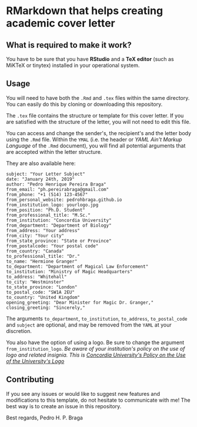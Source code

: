 # RMarkdown that helps creating academic cover letter

## What is required to make it work?

You  have to be sure that you have **RStudio** and a **TeX editor** (such as MiKTeX or tinytex) installed in your operational system.

## Usage

You will need to have both the `.Rmd` and `.tex` files within the same directory. You can easily do this by cloning or downloading this repository.

The `.tex` file contains the structure or template for this cover letter. If you are satisfied with the structure of the letter, you will not need to edit this file.

You can access and change the sender's, the recipient's and the letter body using the `.Rmd` file. Within the `YMAL` (i.e. the header or *YAML Ain't Markup Language* of the `.Rmd` document), you will find all potential arguments that are accepted within the letter structure.

They are also available here:

```
subject: "Your Letter Subject"
date: "January 24th, 2019"
author: "Pedro Henrique Pereira Braga"
from_email: "ph.pereirabraga@gmail.com"
from_phone: "+1 (514) 123-4567"
from_personal_website: pedrohbraga.github.io
from_institution_logo: yourlogo.jpg
from_position: "Ph.D. Student"
from_professional_title: "M.Sc."
from_institution: "Concordia University"
from_department: "Department of Biology"
from_address: "Your address"
from_city: "Your city"
from_state_province: "State or Province"
from_postalcode: "Your postal code"
from_country: "Canada"
to_professional_title: "Dr."
to_name: "Hermione Granger"
to_department: "Department of Magical Law Enforcement"
to_institution: "Ministry of Magic Headquarters"
to_address: "Whitehall"
to_city: "Westminster"
to_state_province: "London"
to_postal_code: "SW1A 2EU"
to_country: "United Kingdom"
opening_greeting: "Dear Minister for Magic Dr. Granger,"
closing_greeting: "Sincerely,"
```

The arguments `to_department`, `to_institution`, `to_address`, `to_postal_code` and `subject` are optional, and may be removed from the `YAML` at your discretion.

You also have the option of using a logo. Be sure to change the argument  `from_institution_logo`. *Be aware of your institution's policy on the use of logo and related insignia. This is [Concordia University's Policy on the Use of the University's Logo](http://www.concordia.ca/content/dam/common/docs/policies/official-policies/SG-4.pdf?utm_source=redirect&utm_medium=pdf&utm_campaign=SG-4.pdf)* 

## Contributing

If you see any issues or would like to suggest new features and modifications to this template, do not hesitate to communicate with me! The best way is to create an issue in this repository.

Best regards,
Pedro H. P. Braga